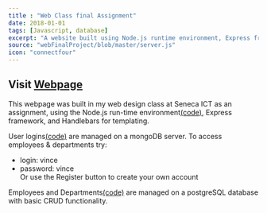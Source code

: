 ```yaml
---
title : "Web Class final Assignment"
date: 2018-01-01
tags: [Javascript, database]
excerpt: "A website built using Node.js runtime environment, Express framework, and handlebars templating. Uses mongoDB and PostgreSQL for databases. "
source: "webFinalProject/blob/master/server.js"
icon: "connectfour"
---
```


## Visit <a href="https://pacific-forest-24614.herokuapp.com/" >Webpage</a>

This webpage was built in my web design class at Seneca ICT as an assignment, using the Node.js run-time environment<a href="https://github.com/vincent-terpstra/webFinalProject/blob/master/server.js">(code)</a>, Express framework, and Handlebars for templating.

User logins<a href="https://github.com/vincent-terpstra/webFinalProject/blob/master/data-server-auth.js">(code)</a> are managed on a mongoDB server. To access employees & departments try:  
* login: vince  
* password: vince  
Or use the Register button to create your own account
   
Employees and Departments<a href="https://github.com/vincent-terpstra/webFinalProject/blob/master/data-server.js">(code)</a> are managed on a postgreSQL database with basic CRUD functionality.